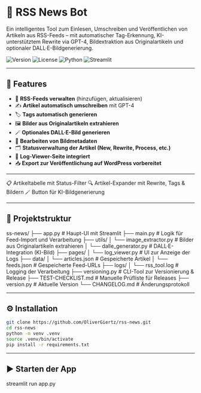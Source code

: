 # 📰 RSS News Bot

Ein intelligentes Tool zum Einlesen, Umschreiben und Veröffentlichen von Artikeln aus RSS-Feeds – mit automatischer Tag-Erkennung, KI-unterstütztem Rewrite via GPT-4, Bildextraktion aus Originalartikeln und optionaler DALL·E-Bildgenerierung.

![Version](https://img.shields.io/badge/version-1.5.0-blue)
![License](https://img.shields.io/badge/license-MIT-green)
![Python](https://img.shields.io/badge/python-3.10+-yellow)
![Streamlit](https://img.shields.io/badge/built%20with-Streamlit-ff4b4b)

---

## 🚀 Features

- 📡 **RSS-Feeds verwalten** (hinzufügen, aktualisieren)
- ✍️ **Artikel automatisch umschreiben** mit GPT-4
- 🏷️ **Tags automatisch generieren**
- 🖼️ **Bilder aus Originalartikeln extrahieren**
- 🪄 **Optionales DALL·E-Bild generieren**
- 🔧 **Bearbeiten von Bildmetadaten**
- 🗂️ **Statusverwaltung der Artikel (New, Rewrite, Process, etc.)**
- 📜 **Log-Viewer-Seite integriert**
- 📥 **Export zur Veröffentlichung auf WordPress vorbereitet**

---

📋 Artikeltabelle mit Status-Filter
🔍 Artikel-Expander mit Rewrite, Tags & Bildern
🪄 Button für KI-Bildgenerierung


---

## 🧱 Projektstruktur

ss-news/
├── app.py # Haupt-UI mit Streamlit
├── main.py # Logik für Feed-Import und Verarbeitung
├── utils/
│ └── image_extractor.py # Bilder aus Originalartikeln extrahieren
│ └── dalle_generator.py # DALL·E-Integration (KI-Bild)
├── pages/
│ └── log_viewer.py # UI zur Anzeige der Logs
├── data/
│ └── articles.json # Gespeicherte Artikel
│ └── feeds.json # Gespeicherte Feed-URLs
├── logs/
│ └── rss_tool.log # Logging der Verarbeitung
├── versioning.py # CLI-Tool zur Versionierung & Release
├── TEST-CHECKLIST.md # Manuelle Prüfliste für Releases
├── version.py # Aktuelle Version
└── CHANGELOG.md # Änderungsprotokoll


---

## ⚙️ Installation

```bash
git clone https://github.com/OliverGiertz/rss-news.git
cd rss-news
python -m venv .venv
source .venv/bin/activate
pip install -r requirements.txt
```

---

## ▶️ Starten der App

streamlit run app.py

